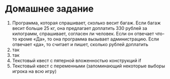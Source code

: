 # Домашнее задание

1. Программа, которая спрашивает, сколько весит багаж. Если багаж весит больше 25 кг, она предлагает доплатить 330 рублей за килограмм, спрашивает, согласен ли человек. Если он отвечает что-то кроме «Да», то она программа вызывает администрацию. Если отвечает «да», то считает и пишет, сколько рублей доплатить
2. так
3. так
4. Текстовый квест с пятерной вложенностью конструкций if
5. Текстовый квест с переменными (запоминающий некоторые выборы игрока на всю игру)
